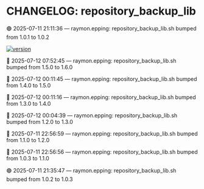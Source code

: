 # CHANGELOG: repository_backup_lib

🟣 2025-07-11 21:11:36 — raymon.epping: repository_backup_lib.sh bumped from 1.0.1 to 1.0.2

[![version](https://img.shields.io/badge/version-1.6.0-red)](https://github.com/raymonepping)

🔵 2025-07-12 07:52:45 — raymon.epping: repository_backup_lib.sh bumped from 1.5.0 to 1.6.0

🔵 2025-07-12 00:11:45 — raymon.epping: repository_backup_lib.sh bumped from 1.4.0 to 1.5.0

🔵 2025-07-12 00:11:16 — raymon.epping: repository_backup_lib.sh bumped from 1.3.0 to 1.4.0

🔵 2025-07-12 00:04:39 — raymon.epping: repository_backup_lib.sh bumped from 1.2.0 to 1.3.0

🔵 2025-07-11 22:56:59 — raymon.epping: repository_backup_lib.sh bumped from 1.1.0 to 1.2.0

🔵 2025-07-11 22:56:56 — raymon.epping: repository_backup_lib.sh bumped from 1.0.3 to 1.1.0

🟣 2025-07-11 21:35:47 — raymon.epping: repository_backup_lib.sh bumped from 1.0.2 to 1.0.3
